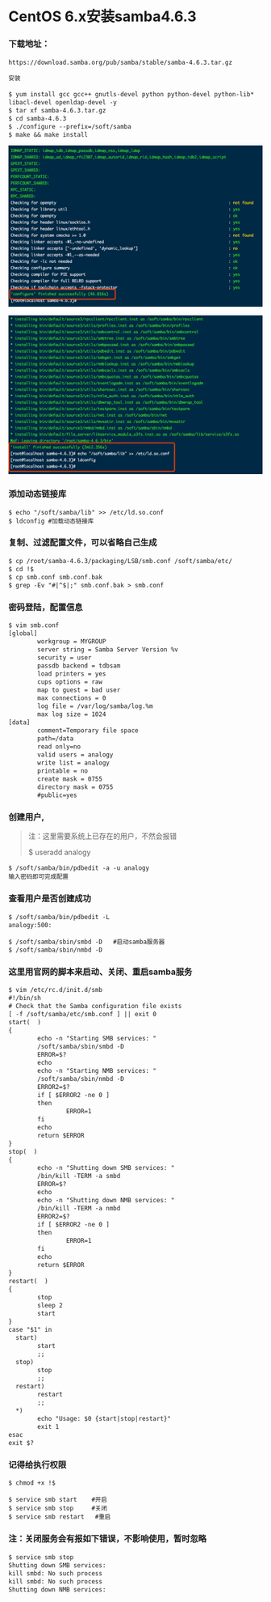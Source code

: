 # CentOS 6.x安装samba4.6.3

### 下载地址：
`https://download.samba.org/pub/samba/stable/samba-4.6.3.tar.gz`

```angular2html
安装

$ yum install gcc gcc++ gnutls-devel python python-devel python-lib* libacl-devel openldap-devel -y
$ tar xf samba-4.6.3.tar.gz
$ cd samba-4.6.3
$ ./configure --prefix=/soft/samba
$ make && make install
```
 ![](images/01.png)

 ![](images/02-1.png)

### 添加动态链接库

```angular2html
$ echo "/soft/samba/lib" >> /etc/ld.so.conf
$ ldconfig #加载动态链接库
```

### 复制、过滤配置文件，可以省略自己生成
```angular2html
$ cp /root/samba-4.6.3/packaging/LSB/smb.conf /soft/samba/etc/
$ cd !$
$ cp smb.conf smb.conf.bak
$ grep -Ev "#|^$|;" smb.conf.bak > smb.conf
```

### 密码登陆，配置信息

```angular2html
$ vim smb.conf
[global]
        workgroup = MYGROUP
        server string = Samba Server Version %v
        security = user
        passdb backend = tdbsam
        load printers = yes
        cups options = raw
        map to guest = bad user
        max connections = 0
        log file = /var/log/samba/log.%m
        max log size = 1024
[data]
        comment=Temporary file space
        path=/data
        read only=no
        valid users = analogy
        write list = analogy
        printable = no
        create mask = 0755
        directory mask = 0755
        #public=yes
```
### 创建用户,
> 注：这里需要系统上已存在的用户，不然会报错
>
>$ useradd analogy

```angular2html
$ /soft/samba/bin/pdbedit -a -u analogy
输入密码即可完成配置
```

### 查看用户是否创建成功
```angular2html
$ /soft/samba/bin/pdbedit -L
analogy:500:

$ /soft/samba/sbin/smbd -D   #启动samba服务器
$ /soft/samba/sbin/nmbd -D
```
### 这里用官网的脚本来启动、关闭、重启samba服务

```angular2html
$ vim /etc/rc.d/init.d/smb
#!/bin/sh
# Check that the Samba configuration file exists
[ -f /soft/samba/etc/smb.conf ] || exit 0
start(  )
{
        echo -n "Starting SMB services: "
        /soft/samba/sbin/smbd -D
        ERROR=$?
        echo
        echo -n "Starting NMB services: "
        /soft/samba/sbin/nmbd -D
        ERROR2=$?
        if [ $ERROR2 -ne 0 ]
        then
                ERROR=1
        fi
        echo
        return $ERROR
}
stop(  )
{
        echo -n "Shutting down SMB services: "
        /bin/kill -TERM -a smbd
        ERROR=$?
        echo
        echo -n "Shutting down NMB services: "
        /bin/kill -TERM -a nmbd
        ERROR2=$?
        if [ $ERROR2 -ne 0 ]
        then
                ERROR=1
        fi
        echo
        return $ERROR
}
restart(  )
{
        stop
        sleep 2
        start
}
case "$1" in
  start)
        start
        ;;
  stop)
        stop
        ;;
  restart)
        restart
        ;;
  *)
        echo "Usage: $0 {start|stop|restart}"
        exit 1
esac
exit $?
```
### 记得给执行权限
```angular2html
$ chmod +x !$

$ service smb start    #开启
$ service smb stop     #关闭
$ service smb restart   #重启
```

### 注：关闭服务会有报如下错误，不影响使用，暂时忽略

```angular2html
$ service smb stop
Shutting down SMB services: 
kill smbd: No such process
kill smbd: No such process
Shutting down NMB services:
```